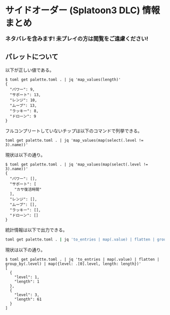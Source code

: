 # サイドオーダー (Splatoon3 DLC) 情報まとめ

<big>**ネタバレを含みます! 未プレイの方は閲覧をご遠慮ください!**</big>

## パレットについて
以下が正しい値である。
```
$ toml get palette.toml . | jq 'map_values(length)'
{
  "パワー": 9,
  "サポート": 13,
  "レンジ": 10,
  "ムーブ": 13,
  "ラッキー": 8,
  "ドローン": 9
}
```

フルコンプリートしていないチップは以下のコマンドで列挙できる。
```
toml get palette.toml . | jq 'map_values(map(select(.level != 3).name))'
```

現状は以下の通り。
```
$ toml get palette.toml . | jq 'map_values(map(select(.level != 3).name))'
{
  "パワー": [],
  "サポート": [
    "カサ復活時間"
  ],
  "レンジ": [],
  "ムーブ": [],
  "ラッキー": [],
  "ドローン": []
}
```

統計情報は以下で出力できる。
```bash
toml get palette.toml . | jq 'to_entries | map(.value) | flatten | group_by(.level) | map({level: .[0].level, length: length})'
```

現状は以下の通り。
```
$ toml get palette.toml . | jq 'to_entries | map(.value) | flatten | group_by(.level) | map({level: .[0].level, length: length})'
[
  {
    "level": 1,
    "length": 1
  },
  {
    "level": 3,
    "length": 61
  }
]
```
